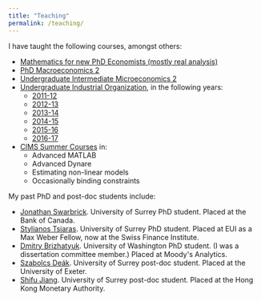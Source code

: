 ```yaml
---
title: "Teaching"
permalink: /teaching/
---
```

I have taught the following courses, amongst others:

  * [Mathematics for new PhD Economists (mostly real analysis)](/categories/mathematics-for-economists/)
  * [PhD Macroeconomics 2](/categories/phd-macroeconomics-2/)
  * [Undergraduate Intermediate Microeconomics 2](/categories/intermediate-microeconomics-2/)
  * [Undergraduate Industrial Organization](/teaching/industrial-organization), in the following years:
      * [2011-12](/categories/industrial-organization-2011-12/)
      * [2012-13](/categories/industrial-organization-2012-13/)
      * [2013-14](/categories/industrial-organization-2013-14/)
      * [2014-15](/categories/industrial-organization-2014-15/)
      * [2015-16](/categories/industrial-organization-2015-16/)
      * [2016-17](/categories/industrial-organization-2016-17/)
  * [CIMS Summer Courses](https://www.surrey.ac.uk/centre-international-macroeconomic-studies/summer-schools) in:
      * Advanced MATLAB
      * Advanced Dynare
      * Estimating non-linear models
      * Occasionally binding constraints

My past PhD and post-doc students include:

  * [Jonathan Swarbrick](https://www.jonathanswarbrick.uk/). University of Surrey PhD student. Placed at the Bank of Canada.
  * [Stylianos Tsiaras](https://sites.google.com/view/stylianostsiaras/home?authuser=0). University of Surrey PhD student. Placed at EUI as a Max Weber Fellow, now at the Swiss Finance Institute.
  * [Dmitry Brizhatyuk](https://dbrizhatyuk.github.io/). University of Washington PhD student. (I was a dissertation committee member.) Placed at Moody's Analytics.
  * [Szabolcs Deák](http://szabolcsdeak.com/). University of Surrey post-doc student. Placed at the University of Exeter.
  * [Shifu Jiang](https://sites.google.com/view/shifujiang/home). University of Surrey post-doc student. Placed at the Hong Kong Monetary Authority.

